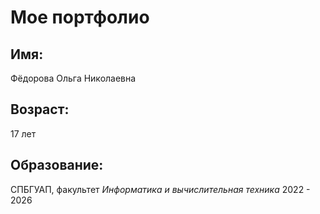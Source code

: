 # Мое портфолио
## Имя: 
Фёдорова Ольга Николаевна
## Возраст: 
17 лет
## Образование: 
СПБГУАП, факультет *Информатика и вычислительная техника* 2022 - 2026
